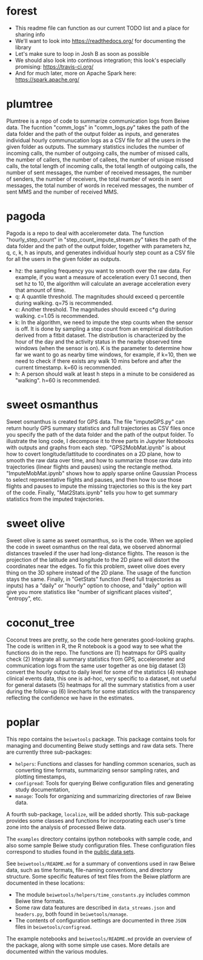 # forest

- This readme file can function as our current TODO list and a place for sharing info
- We'll want to look into https://readthedocs.org/ for documenting the library
- Let's make sure to loop in Josh B as soon as possible
- We should also look into continous integration; this look's especially promising: https://travis-ci.org/
- And for much later, more on Apache Spark here: https://spark.apache.org/


# plumtree 
Plumtree is a repo of code to summarize communication logs from Beiwe data. The fucntion "comm_logs" in "comm_logs.py" takes the path of the data folder and the path of the output folder as inputs, and generates individual hourly communucation logs as a CSV file for all the users in the given folder as outputs. The summary statistics includes the number of incoming calls, the number of outgoing calls, the number of missed calls, the number of callers, the number of callees, the number of unique missed calls, the total length of incoming calls, the total length of outgoing calls, the number of sent messages, the number of received messages, the number of senders, the number of receivers, the total number of words in sent messages, the total number of words in received messages, the number of sent MMS and the number of received MMS. 

# pagoda
Pagoda is a repo to deal with accelerometer data. The function "hourly_step_count" in "step_count_impute_stream.py" takes the path of the data folder and the path of the output folder, together with parameters hz, q, c, k, h as inputs, and generates individual hourly step count as a CSV file for all the users in the given folder as outputs. 
- hz: the sampling frequency you want to smooth over the raw data. For example, if you want a measure of acceleration every 0.1 second, then set hz to 10, the algorithm will calculate an average acceleration every that amount of time.
- q: A quantile threshold. The magnitudes should exceed q percentile during walking. q=75 is recommended.
- c: Another threshold. The magnitudes should exceed c\*g during walking. c=1.05 is recommended.
- k: In the algorithm, we need to impute the step counts when the sensor is off. It is done by sampling a step count from an empirical distribution derived from a fitbit dataset. The distribution is characterized by the hour of the day and the activity status in the nearby observed time windows (when the sensor is on). K is the parameter to determine how far we want to go as nearby time windows, for example, if k=10, then we need to check if there exists any walk 10 mins before and after the current timestamp. k=60 is recommended.
- h: A person should walk at least h steps in a minute to be considered as "walking". h=60 is recommended.

# sweet osmanthus
Sweet osmanthus is created for GPS data. The file "imputeGPS.py" can return hourly GPS summary statistics and full trajectories as CSV files once you specify the path of the data folder and the path of the output folder. To illustrate the long code, I decompose it to three parts in Jupyter Notebooks with outputs and graphs from each step. "GPS2MobMat.ipynb" is about how to covert longitude/lattitude to coordinates on a 2D plane, how to smooth the raw data over time, and how to summarize those raw data into trajectories (linear flights and pauses) using the rectangle method. "ImputeMobMat.ipynb" shows how to apply sparse online Gaussian Process to select representative flights and pauses, and then how to use those flights and pauses to impute the missing trajectories so this is the key part of the code. Finally, "Mat2Stats.ipynb" tells you how to get summary statistics from the imputed trajectories. 

# sweet olive
Sweet olive is same as sweet osmanthus, so is the code. When we applied the code in sweet osmanthus on the real data, we observed abnormal distances traveled if the user had long-distance flights. The reason is the projection of the latitude and longitude to the 2D plane will distort the coordinates near the edges. To fix this problem, sweet olive does every thing on the 3D sphere instead of the 2D plane. The usage of the function stays the same. Finally, in "GetStats" function (feed full trajectories as inputs) has a "daily" or "hourly" option to choose, and "daily" option will give you more statistics like "number of significant places visited", "entropy", etc.

# coconut_tree
Coconut trees are pretty, so the code here generates good-looking graphs. The code is written in R, the R notebook is a good way to see what the functions do in the repo. The functions are (1) heatmaps for GPS quality check (2) Integrate all summary statistics from GPS, accelerometer and communication logs from the same user together as one big dataset (3) convert the hourly output to daily level for some of the statistics (4) reshape clinical events data, this one is ad-hoc, very specific to a dataset, not useful for general datasets (5) heatmaps for all the summary statistics from a user during the follow-up (6) linecharts for some statistics with the transparency reflecting the confidence we have in the estimates.

# poplar
This repo contains the `beiwetools` package.  This package contains tools for managing and documenting Beiwe study settings and raw data sets.  There are currently three sub-packages:

* `helpers`: Functions and classes for handling common scenarios, such as converting time formats, summarizing sensor sampling rates, and plotting timestamps,
* `configread`: Tools for querying Beiwe configuration files and generating study documentation,
* `manage`: Tools for organizing and summarizing directories of raw Beiwe data.

A fourth sub-package, `localize`, will be added shortly.  This sub-package  provides some classes and functions for incorporating each user's time zone into the analysis of processed Beiwe data.

The `examples` directory contains ipython notebooks with sample code, and also some sample Beiwe study configuration files.  These configuration files correspond to studies found in the [public data sets](https://zenodo.org/record/1188879#.XcDUyHWYW02).

See `beiwetools/README.md` for a summary of conventions used in raw Beiwe data, such as time formats, file-naming conventions, and directory structure.  Some specific features of text files from the Beiwe platform are documented in these locations:

* The module `beiwetools/helpers/time_constants.py` includes common Beiwe time formats.
* Some raw data features are described in `data_streams.json` and `headers.py`, both found in `beiwetools/manage`.
* The contents of configuration settings are documented in three `JSON` files in `beiwetools/configread`.

The example notebooks and `beiwetools/README.md` provide an overview of the package, along with some simple use cases.  More details are documented within the various modules.
